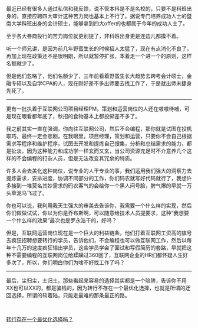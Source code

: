 <p>最近已经有很多人通过私信和我反馈，说不管本科是不是名校的，只要不是科班出身的，直接应聘四大审计这种苦力岗也基本上不行了。据说专门培养成功人士的暨南大学科班出身的会计硕士，能够拿到四大offer的也都属于今年的成功人士了。</p><p>至于各大券商投行的苦力岗位就更别提了，非科班出身更是连边儿都摸不着。</p><p>听一个师兄讲，是因为前几年野蛮生长的时候招人太猛了，现在有点消化不良了，再加上现在政策还不是很明朗，所以就暂停扩张，本着走一个进一个的原则，这样名额就少了。</p><p>但是他们忽略了，他们名额少了，三年前看着野蛮生长大趋势去跨考会计硕士，金融专硕以及自学CPA的人，现在刚好差不多出师要去找工作了，于是就出师未捷身先死了。</p><hr/><p>更有一批执着于互联网公司项目经理PM，策划和运营岗位的人还在嗷嗷待哺，可是现在眼看都年底了，秋招的食物基本上都投掷差不多了。</p><p>我之前其实一直在强调，你向往互联网公司，然后不会编程，那你就是试图在投机取巧，最终一定会悲剧，在我眼里，项目经理，策划和运营，只要你不会自己根据需求写程序和维护程序，试图去开发和提炼自己搜集，分析和总结需求的能力，都是扯淡，因为这种能力和成功学一样玄而又玄，当公司资源充足时不介意养几个这样的不会编程的打杂人员，但是无法改变其冗余的特质。</p><p>许多人会去美化这种岗位，说专业的人干专业的事，我们运用我们强大的洞察力去提炼需求，安排进度，协调不同部分的工作，你们码农就写好代码就行了，我想许多接到一堆莫名其妙需求的码农客气的会给你一个黑人问号脸，脾气爆的早就一万头草泥马飞过了。</p><p>你也可以说，我利用我天生强大的审美去告诉你，我需要一个什么样的实现，然后你们做做试试，你以为你是乔布斯啊，可以随意给技术人员提要求，这种“我想要一个什么样的效果”最次也是罗永浩干的，好吗？</p><p>但是，互联网运营岗位现在是一个巨大的利益链条，他们打着互联网工资高的旗号去疯狂招聘想要转行的学员，告诉他们，不会编程也可以做互联网工作，然后以每年十几万的速度疯狂输出学员，这些学员学会了面试和写假简历的套路，早就把这种不需要编程的互联网岗位给蹂躏过360回了，互联网企业的HR们都怀疑人生好多次了，所以，你们明白你们为啥不好找工作了吗？</p><hr/><p>最后，尘归尘，土归土，那些看起来容易的选择其实都是一个陷阱，告诉你不用XX也可以XX的，都是骗钱的，因为转行不存在一个最优化选择，也就是所谓的迂回选择，所谓的软着陆，只能走最难的那条最正的路。</p><p class="ztext-empty-paragraph"><br/></p><p><a href="https://zhuanlan.zhihu.com/p/25828801" class="internal">转行存在一个最优化选择吗？</a></p><p></p>